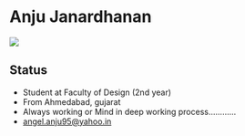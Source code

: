 # Anju Janardhanan
![](https://fbcdn-profile-a.akamaihd.net/hprofile-ak-xfp1/t1.0-1/c2.29.717.717/s160x160/984133_591544847610051_2877531225089860332_n.jpg)

## Status

* Student at Faculty of Design (2nd year)
* From Ahmedabad, gujarat
* Always working or Mind in deep working process............
* angel.anju95@yahoo.in



